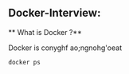 
## Docker-Interview:  

**
  What is Docker ?**
  
Docker is conyghf ao;ngnohg'oeat

```
docker ps
```
